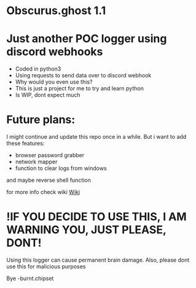 # Obscurus.ghost 1.1


Just another POC logger using discord webhooks 
=

- Coded in python3
- Using requests to send data over to discord webhook
- Why would you even use this? 
- This is just a project for me to try and learn python
- Is WIP, dont expect much

Future plans:
=
I might continue and update this repo once in a while.
But i want to add these features:

- browser password grabber
- network mapper
- function to clear logs from windows
      
and maybe reverse shell function

for more info check wiki
[Wiki](https://github.com/Obscurus-network/Obscurus.ghost/wiki)


!IF YOU DECIDE TO USE THIS, I AM WARNING YOU, JUST PLEASE, DONT!
=

Using this logger can cause permanent brain damage. 
Also, please dont use this for malicious purposes


Bye -burnt.chipset
